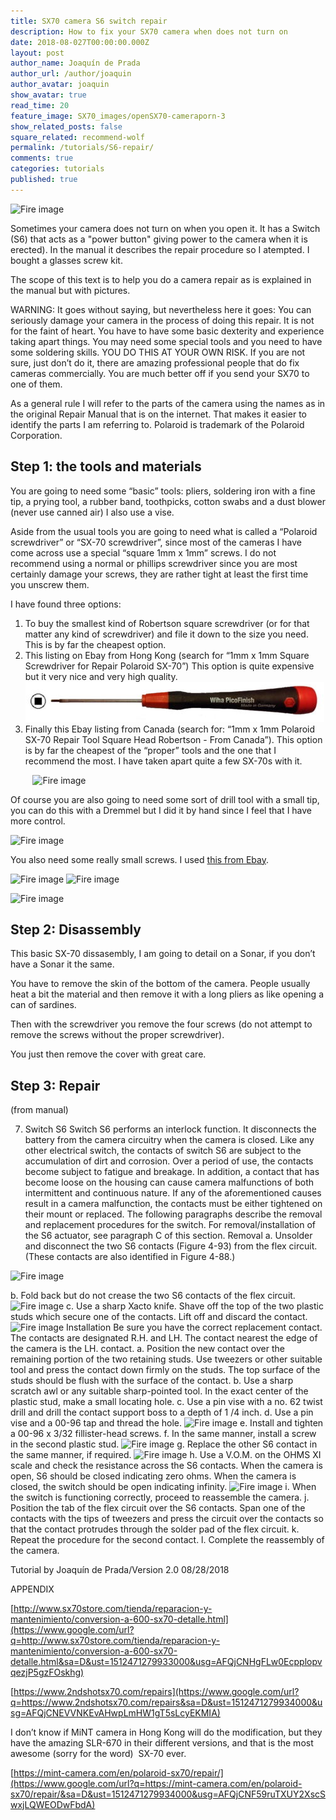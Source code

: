 ```yaml
---
title: SX70 camera S6 switch repair
description: How to fix your SX70 camera when does not turn on
date: 2018-08-027T00:00:00.000Z
layout: post
author_name: Joaquín de Prada
author_url: /author/joaquin
author_avatar: joaquin
show_avatar: true
read_time: 20
feature_image: SX70_images/openSX70-cameraporn-3
show_related_posts: false
square_related: recommend-wolf
permalink: /tutorials/S6-repair/
comments: true
categories: tutorials
published: true
---
```


<!-- # SX-70 S6 switch repair -->

![Fire image]({{site.url}}/{{site.baseurl}}img/tutorials/S6-repair-tutorial-1.jpg)

Sometimes your camera does not turn on when you open it. It has a Switch (S6) that acts as a "power button" giving power to the camera when it is erected). In the manual it describes the repair procedure so I atempted. I bought a glasses screw kit.

The scope of this text is to help you do a camera repair as is explained in the manual but with pictures. 


WARNING: It goes without saying, but nevertheless here it goes: You can
seriously damage your camera in the process of doing this repair.
It is not for the faint of heart. You have to have some basic dexterity
and experience taking apart things. You may need some special tools and
you need to have some soldering skills. YOU DO THIS AT YOUR OWN RISK. If
you are not sure, just don’t do it, there are amazing professional people that do fix cameras commercially. You are much better off if you send your SX70 to one of them.

As a general rule I will refer to the parts of the camera using the
names as in the original Repair Manual that is on the internet. That
makes it easier to identify the parts I am referring to. Polaroid is
trademark of the Polaroid Corporation.

## Step 1: the tools and materials

You are going to need some “basic” tools: pliers, soldering iron with a
fine tip, a prying tool, a rubber band, toothpicks, cotton swabs and a
dust blower (never use canned air) I also use a vise.

Aside from the usual tools you are going to need what is called a
“Polaroid screwdriver” or “SX-70 screwdriver”, since most of the cameras
I have come across use a special “square 1mm x 1mm” screws. I do not
recommend using a normal or phillips screwdriver since you are most
certainly damage your screws, they are rather tight at least the first
time you unscrew them.



I have found three options:

1.  To buy the smallest kind of Robertson square screwdriver (or for
    that matter any kind of screwdriver) and file it down to the size
    you need. This is by far the cheapest option.
2.  This listing on Ebay from Hong Kong (search for “1mm x 1mm Square
    Screwdriver for Repair Polaroid SX-70”) This option is quite
    expensive but it very nice and very high
    quality.![](img/tutorials/image31.png)
3.  Finally this Ebay listing from Canada (search for: “1mm x 1mm
    Polaroid SX-70 Repair Tool Square Head Robertson - From Canada”).
    This option is by far the cheapest of the “proper” tools and the one
    that I recommend the most. I have taken apart quite a few SX-70s
    with it.

                ![Fire image]({{site.url}}/{{site.baseurl}}img/tutorials/image20.png)

Of course you are also going to need some sort of drill tool with a small tip, you can do this with a Dremmel but I did it by hand since I feel that I have more control.

![Fire image]({{site.url}}/{{site.baseurl}}img/tutorials/S6-repair-tutorial-5.jpg)

You also need some really small screws. I used [this from Ebay](https://l.facebook.com/l.php?u=http%3A%2F%2Fcgi.ebay.es%2Fws%2FeBayISAPI.dll%3FViewItemVersion%26item%3D222423176544%26view%3Dall%26tid%3D1921778426012&h=AT0JUdO4hgaa_HhrTpdJqCoyRK8zIdIAD3hDID5BEH5cAbMh0EkFKId_iyNm-9B0WRISbILriyHZAOM0we9WuvI_HjwPpQryRkqMoSnRMFV_lxftXV2Lm_nvDvOgSz39vzaOcFhd4Kxb9SO1u9IfoqWYifS2AleS935CG9Hca5WcG2ofBQ-FKyui6YyKt1D_JBYepDKbcpEktqQdE93YIz5wkI7j7y4Hbhv7OKDzQpNLAufh1VzixRzDxf_-DAdq3mGCoSVAmlKbuydXHMWAEizqT9ds7KtgrrLML8rdSCagIvt6maISvw1z8sMqwt1lMYyctOMfRmgC83o0pzN-FbsMdtv9).

![Fire image]({{site.url}}/{{site.baseurl}}img/tutorials/S6-repair-tutorial-3.jpg)
![Fire image]({{site.url}}/{{site.baseurl}}img/tutorials/S6-repair-tutorial-2.jpg)

![Fire image]({{site.url}}/{{site.baseurl}}img/tutorials/image10.png)


## Step 2: Disassembly

This basic SX-70 dissasembly, I am going to detail on a Sonar, if you
don’t have a Sonar it the same.

You have to remove the skin of the bottom of the camera. People usually heat a bit the material and then remove it with a long pliers as like opening a can of sardines.

Then with the screwdriver you remove the four screws (do not attempt to remove the screws without the proper screwdriver).

You just then remove the cover with great care.

## Step 3: Repair

(from manual)

7. Switch S6
Switch S6 performs an interlock function. It disconnects the battery from the camera circuitry when the camera is closed. Like any other electrical switch, the contacts of switch S6 are subject to the accumulation of dirt and corrosion. Over a period of use, the contacts become subject to fatigue and breakage.  In addition, a contact that has become loose on the housing can cause camera malfunctions of both intermittent and continuous nature.  If any of the aforementioned causes result in a camera malfunction, the contacts must be either tightened on their mount or replaced. The following paragraphs describe the removal and replacement procedures for the switch.  For removal/installation of the S6 actuator, see paragraph C of this section.
Removal
a. Unsolder and disconnect the two S6 contacts (Figure 4-93) from the flex circuit. (These contacts are also identified in Figure 4-88.)

![Fire image]({{site.url}}/{{site.baseurl}}img/tutorials/S6-repair-tutorial-4.jpg)

b. Fold back but do not crease the two S6 contacts of the flex circuit.
![Fire image]({{site.url}}/{{site.baseurl}}img/tutorials/S6-repair-tutorial-7.jpg)
c. Use a sharp Xacto knife. Shave off the top of the two plastic studs which secure one of the contacts. Lift off and discard the contact.
![Fire image]({{site.url}}/{{site.baseurl}}img/tutorials/S6-repair-tutorial-8.jpg)
Installation
Be sure you have the correct replacement contact. The contacts are designated R.H. and LH. The contact nearest the edge of the camera is the LH. contact.
a. Position the new contact over the remaining portion of the two retaining studs. Use tweezers or other suitable tool and press the contact down firmly on the studs. The top surface of the studs should be flush with the surface of the contact.
b. Use a sharp scratch awl or any suitable sharp-pointed tool. In the exact center of the plastic stud, make a small locating hole.
c. Use a pin vise with a no. 62 twist drill and drill the contact support boss to a depth of 1 /4 inch.
d. Use a pin vise and a 00-96 tap and thread the hole.
![Fire image]({{site.url}}/{{site.baseurl}}img/tutorials/S6-repair-tutorial-6.jpg)
e. Install and tighten a 00-96 x 3/32 fillister-head screws.
f. In the same manner, install a screw in the second plastic stud.
![Fire image]({{site.url}}/{{site.baseurl}}img/tutorials/S6-repair-tutorial-8.jpg)
g. Replace the other S6 contact in the same manner, if required.
![Fire image]({{site.url}}/{{site.baseurl}}img/tutorials/S6-repair-tutorial-11.jpg)
h. Use a V.O.M. on the OHMS XI scale and check the resistance across the S6 contacts. When the camera is open, S6 should be closed indicating zero ohms. When the camera is closed, the switch should be open indicating infinity.
![Fire image]({{site.url}}/{{site.baseurl}}img/tutorials/S6-repair-tutorial-12.jpg)
i. When the switch is functioning correctly, proceed to reassemble the camera.
j. Position the tab of the flex circuit over the S6 contacts. Span one of the contacts with the tips of tweezers and press the circuit over the contacts so that the contact protrudes through the solder pad of the flex circuit.
k. Repeat the procedure for the second contact.
l. Complete the reassembly of the camera.

Tutorial by Joaquín de Prada/Version 2.0 08/28/2018

APPENDIX

[http://www.sx70store.com/tienda/reparacion-y-mantenimiento/conversion-a-600-sx70-detalle.html](https://www.google.com/url?q=http://www.sx70store.com/tienda/reparacion-y-mantenimiento/conversion-a-600-sx70-detalle.html&sa=D&ust=1512471279933000&usg=AFQjCNHgFLw0EcpplopvqezjP5gzFOskhg)

[https://www.2ndshotsx70.com/repairs](https://www.google.com/url?q=https://www.2ndshotsx70.com/repairs&sa=D&ust=1512471279934000&usg=AFQjCNEVVNKEvAHwpLmHW1gT5sLcyEKMIA)

I don’t know if MiNT camera in Hong Kong will do the modification, but
they have the amazing SLR-670 in their different versions, and that is
the most awesome (sorry for the word)  SX-70 ever.

[https://mint-camera.com/en/polaroid-sx70/repair/](https://www.google.com/url?q=https://mint-camera.com/en/polaroid-sx70/repair/&sa=D&ust=1512471279934000&usg=AFQjCNF59ruTXUY2XscSwxjLQWEODwFbdA)
